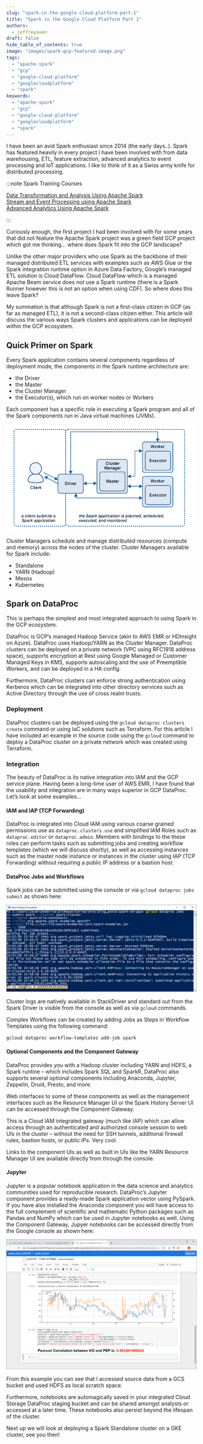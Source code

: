 ```yaml
---
slug: "spark-in-the-google-cloud-platform-part-1"
title: "Spark in the Google Cloud Platform Part 1"
authors:	
  - jeffreyaven
draft: false
hide_table_of_contents: true
image: "images/spark-gcp-featured-image.png"
tags: 
  - "apache-spark"
  - "gcp"
  - "google-cloud-platform"
  - "googlecloudplatform"
  - "spark"
keywords:	
  - "apache-spark"
  - "gcp"
  - "google-cloud-platform"
  - "googlecloudplatform"
  - "spark"
---
```


I have been an avid Spark enthusiast since 2014 (the early days..). Spark has featured heavily in every project I have been involved with from data warehousing, ETL, feature extraction, advanced analytics to event processing and IoT applications. I like to think of it as a Swiss army knife for distributed processing.

:::note Spark Training Courses

[Data Transformation and Analysis Using Apache Spark](https://academy.alphazetta.ai/data-transformation-and-analysis-using-apache-spark/)  
[Stream and Event Processing using Apache Spark](https://academy.alphazetta.ai/stream-and-event-processing-using-apache-spark/)  
[Advanced Analytics Using Apache Spark](https://academy.alphazetta.ai/advanced-analytics-using-apache-spark/)

:::

Curiously enough, the first project I had been involved with for some years that did not feature the Apache Spark project was a green field GCP project which got me thinking… where does Spark fit into the GCP landscape?

Unlike the other major providers who use Spark as the backbone of their managed distributed ETL services with examples such as AWS Glue or the Spark integration runtime option in Azure Data Factory, Google’s managed ETL solution is Cloud DataFlow. Cloud DataFlow which is a managed Apache Beam service does not use a Spark runtime (there is a Spark Runner however this is not an option when using CDF). So where does this leave Spark?

My summation is that although Spark is not a first-class citizen in GCP (as far as managed ETL), it is not a second-class citizen either. This article will discuss the various ways Spark clusters and applications can be deployed within the GCP ecosystem.

## Quick Primer on Spark

Every Spark application contains several components regardless of deployment mode, the components in the Spark runtime architecture are:

- the Driver
- the Master
- the Cluster Manager
- the Executor(s), which run on worker nodes or Workers

Each component has a specific role in executing a Spark program and all of the Spark components run in Java virtual machines (JVMs).

[![Spark Runtime Architecture](images/spark-runtime.png)](images/spark-runtime.png)

Cluster Managers schedule and manage distributed resources (compute and memory) across the nodes of the cluster. Cluster Managers available for Spark include:

- Standalone
- YARN (Hadoop)
- Mesos
- Kubernetes

## Spark on DataProc

This is perhaps the simplest and most integrated approach to using Spark in the GCP ecosystem.

DataProc is GCP’s managed Hadoop Service (akin to AWS EMR or HDInsight on Azure). DataProc uses Hadoop/YARN as the Cluster Manager. DataProc clusters can be deployed on a private network (VPC using RFC1918 address space), supports encryption at Rest using Google Managed or Customer Managed Keys in KMS, supports autoscaling and the use of Preemptible Workers, and can be deployed in a HA config.

Furthermore, DataProc clusters can enforce strong authentication using Kerberos which can be integrated into other directory services such as Active Directory through the use of cross realm trusts.

### Deployment

DataProc clusters can be deployed using the `gcloud dataproc clusters create` command or using IaC solutions such as Terraform. For this article I have included an example in the source code using the `gcloud` command to deploy a DataProc cluster on a private network which was created using Terraform.

### Integration

The beauty of DataProc is its native integration into IAM and the GCP service plane. Having been a long-time user of AWS EMR, I have found that the usability and integration are in many ways superior in GCP DataProc. Let’s look at some examples...

#### IAM and IAP (TCP Forwarding)

DataProc is integrated into Cloud IAM using various coarse grained permissions use as `dataproc.clusters.use` and simplified IAM Roles such as `dataproc.editor` or `dataproc.admin`. Members with bindings to the these roles can perform tasks such as submitting jobs and creating workflow templates (which we will discuss shortly), as well as accessing instances such as the master node instance or instances in the cluster using IAP (TCP Forwarding) without requiring a public IP address or a bastion host.

#### DataProc Jobs and Workflows

Spark jobs can be submitted using the console or via `gcloud dataproc jobs submit` as shown here:

[![Submitting a Spark Job using gcloud dataproc jobs submit](images/dataproc-spark-job.png)](images/dataproc-spark-job.png)

Cluster logs are natively available in StackDriver and standard out from the Spark Driver is visible from the console as well as via `gcloud` commands.

Complex Workflows can be created by adding Jobs as Steps in Workflow Templates using the following command:

```
gcloud dataproc workflow-templates add-job spark
```

#### Optional Components and the Component Gateway

DataProc provides you with a Hadoop cluster including YARN and HDFS, a Spark runtine – which includes Spark SQL and SparkR. DataProc also supports several optional components including Anaconda, Jupyter, Zeppelin, Druid, Presto, and more.

Web interfaces to some of these components as well as the management interfaces such as the Resource Manager UI or the Spark History Server UI can be accessed through the Component Gateway.

This is a Cloud IAM integrated gateway (much like IAP) which can allow access through an authenticated and authorized console session to web UIs in the cluster – without the need for SSH tunnels, additional firewall rules, bastion hosts, or public IPs. Very cool.

Links to the component UIs as well as built in UIs like the YARN Resource Manager UI are available directly from through the console.

#### Jupyter

Jupyter is a popular notebook application in the data science and analytics communities used for reproducible research. DataProc’s Jupyter component provides a ready-made Spark application vector using PySpark. If you have also installed the Anaconda component you will have access to the full complement of scientific and mathematic Python packages such as Pandas and NumPy which can be used in Jupyter notebooks as well. Using the Component Gateway, Jupyer notebooks can be accessed directly from the Google console as shown here:

[![Jupyter Notebooks using DataProc](images/dataproc-jupyter-notebook.png)](images/dataproc-jupyter-notebook.png)

From this example you can see that I accessed source data from a GCS bucket and used HDFS as local scratch space.

Furthermore, notebooks are automagically saved in your integrated Cloud Storage DataProc staging bucket and can be shared amongst analysts or accessed at a later time. These notebooks also persist beyond the lifespan of the cluster.

Next up we will look at deploying a Spark Standalone cluster on a GKE cluster, see you then!
